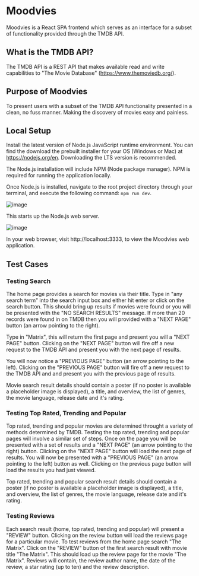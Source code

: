 # Moodvies
Moodvies is a React SPA frontend which serves as an interface for a subset of functionality provided through the TMDB API.

## What is the TMDB API?
The TMDB API is a REST API that makes available read and write capabilities to "The Movie Database" (https://www.themoviedb.org/).

## Purpose of Moodvies
To present users with a subset of the TMDB API functionality presented in a clean, no fuss manner. Making the discovery of movies easy and painless.

## Local Setup
Install the latest version of Node.js JavaScript runtime environment. You can find the download the prebuilt installer for your OS (Windows or Mac) at https://nodejs.org/en. Downloading the LTS version is recommended.

The Node.js installation will include NPM (Node package manager). NPM is required for running the application locally.

Once Node.js is installed, navigate to the root project directory through your terminal, and execute the following command: `npm run dev`.

![image](https://github.com/wendelchinsamy/moodvies/assets/102801159/d15cff60-bd53-4289-961c-812bf039f451)

This starts up the Node.js web server.

![image](https://github.com/wendelchinsamy/moodvies/assets/102801159/e4849989-3841-4397-8899-02d78ee1a784)

In your web browser, visit http://localhost:3333, to view the Moodvies web application.

## Test Cases
### Testing Search
The home page provides a search for movies via their title. Type in "any search term" into the search input box and either hit enter or click on the search button. This should bring up results if movies were found or you will be presented with the "NO SEARCH RESULTS" message. If more than 20 records were found in on TMDB then you will provided with a "NEXT PAGE" button (an arrow pointing to the right).

Type in "Matrix", this will return the first page and present you will a "NEXT PAGE" button. Clicking on the "NEXT PAGE" button will fire off a new request to the TMDB API and present you with the next page of results.

You will now notice a "PREVIOUS PAGE" button (an arrow pointing to the left). Clicking on the "PREVIOUS PAGE" button will fire off a new request to the TMDB API and and present you with the previous page of results.

Movie search result details should contain a poster (if no poster is available a placeholder image is displayed), a title, and overview, the list of genres, the movie language, release date and it's rating.

### Testing Top Rated, Trending and Popular
Top rated, trending and popular movies are determined throught a variety of methods determined by TMDB. Testing the top rated, trending and popular pages will involve a similar set of steps. Once on the page you will be presented with a set of results and a "NEXT PAGE" (an arrow pointing to the right) button. Clicking on the "NEXT PAGE" button will load the next page of results. You will now be presented with a "PREVIOUS PAGE" (an arrow pointing to the left) button as well. Clicking on the previous page button will load the results you had just viewed.

Top rated, trending and popular search result details should contain a poster (if no poster is available a placeholder image is displayed), a title, and overview, the list of genres, the movie language, release date and it's rating.

### Testing Reviews
Each search result (home, top rated, trending and popular) will present a "REVIEW" button. Clicking on the review button will load the reviews page for a particular movie. To test reviews from the home page search "The Matrix". Click on the "REVIEW" button of the first search result with movie title "The Matrix". This should load up the review page for the movie "The Matrix". Reviews will contain, the review author name, the date of the review, a star rating (up to ten) and the review description.


